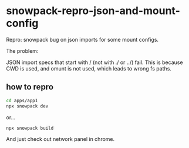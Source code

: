 # snowpack-repro-json-and-mount-config

Repro: snowpack bug on json imports for some mount configs.

The problem:

JSON import specs that start with / (not with ./ or ../) fail. This is because
CWD is used, and omunt is not used, which leads to wrong fs paths.

## how to repro

```bash
cd apps/app1
npx snowpack dev
```

or...

```
npx snowpack build
```

And just check out network panel in chrome.
